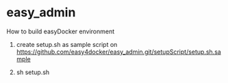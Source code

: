 # easy_admin

How to build easyDocker environment
1. create setup.sh as sample script on https://github.com/easy4docker/easy_admin.git/setupScript/setup.sh.sample

2. sh setup.sh


